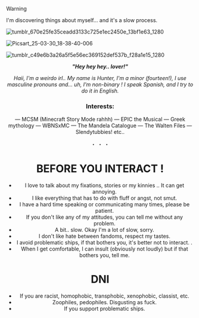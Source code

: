 

> [!WARNING]
> I'm discovering things about myself... and it's a slow process.


![tumblr_670e25fe35ceadd3133c725e1ec2450e_13bf1e63_1280](https://github.com/user-attachments/assets/e09aede3-57f3-4da2-981e-ebdd4831e97e)


![Picsart_25-03-30_18-38-40-006](https://github.com/user-attachments/assets/c7e2d581-e238-42ef-a9fa-9a5446a75e5a)


![tumblr_c49e6b3a26a5f5e56ec369152def537b_f28a1e15_1280](https://github.com/user-attachments/assets/950c19c4-330b-4358-8af0-d44918ab79be)

<div align="center">
  
***"Hey hey hey.. lover!"***

 *Haii, I'm a weirdo irl.. My name is Hunter, I'm a minor (fourteen!), I use masculine pronouns and... uh, I'm non-binary ! I speak Spanish, and I try to do it in English.*

 ### Interests:
 — MCSM (Minecraft Story Mode rahhh)
 — EPIC the Musical
 — Greek mythology
 — WBNSxMC
 — The Mandela Catalogue
 — The Walten Files
 — Slendytubbies! etc..

・
・
・

# BEFORE YOU INTERACT !

* I love to talk about my fixations, stories or my kinnies .. It can get annoying.
* I like everything that has to do with fluff or angst, not smut.
* I have a hard time speaking or communicating many times, please be patient.
* If you don't like any of my attitudes, you can tell me without any problem.
* A bit.. slow. Okay I'm a lot of slow, sorry.
* I don't like hate between fandoms, respect my tastes.
* I avoid problematic ships, if that bothers you, it's better not to interact. .
* When I get comfortable, I can insult (obviously not loudly) but if that bothers you, tell me.

# DNI

* If you are racist, homophobic, transphobic, xenophobic, classist, etc.
* Zoophiles, pedophiles. Disgusting as fuck.
* If you support problematic ships.

